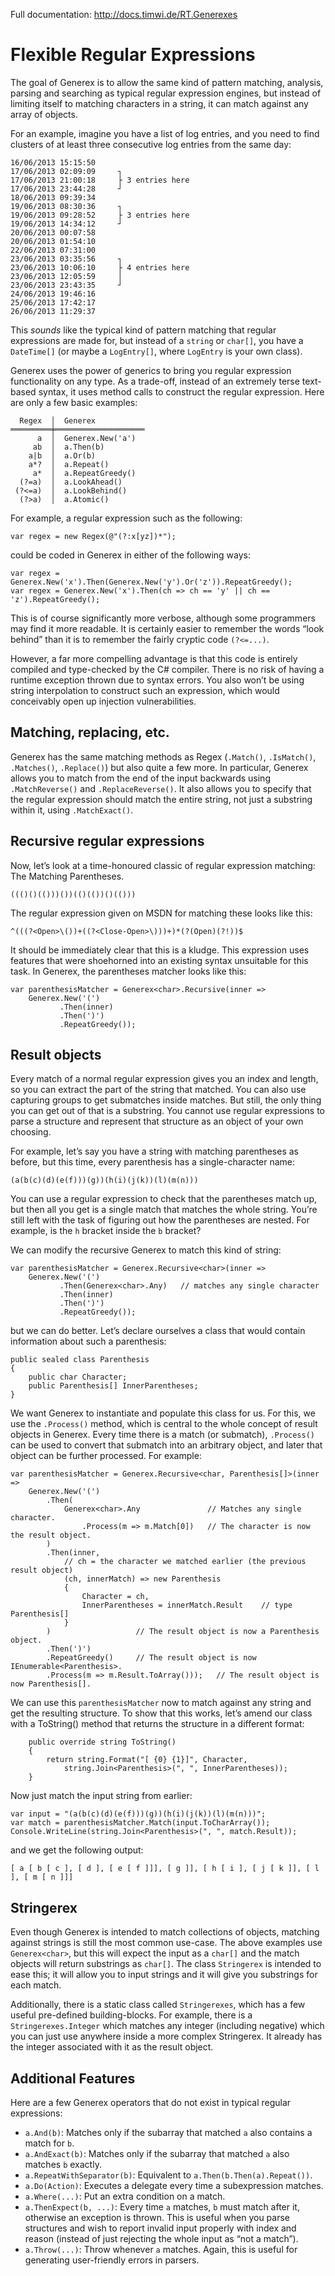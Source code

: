 ﻿Full documentation: http://docs.timwi.de/RT.Generexes

Flexible Regular Expressions
=

The goal of Generex is to allow the same kind of pattern matching, analysis, parsing and searching as typical regular expression engines, but instead of limiting itself to matching characters in a string, it can match against any array of objects.

For an example, imagine you have a list of log entries, and you need to find clusters of at least three consecutive log entries from the same day:

    16/06/2013 15:15:50
    17/06/2013 02:09:09     ┐
    17/06/2013 21:00:18     ├ 3 entries here
    17/06/2013 23:44:28     ┘
    18/06/2013 09:39:34
    19/06/2013 08:30:36     ┐
    19/06/2013 09:28:52     ├ 3 entries here
    19/06/2013 14:34:12     ┘
    20/06/2013 00:07:58
    20/06/2013 01:54:10
    22/06/2013 07:31:00
    23/06/2013 03:35:56     ┐
    23/06/2013 10:06:10     ├ 4 entries here
    23/06/2013 12:05:59     │
    23/06/2013 23:43:35     ┘
    24/06/2013 19:46:16
    25/06/2013 17:42:17
    26/06/2013 11:29:37


This *sounds* like the typical kind of pattern matching that regular expressions are made for, but instead of a `string` or `char[]`, you have a `DateTime[]` (or maybe a `LogEntry[]`, where `LogEntry` is your own class).

Generex uses the power of generics to bring you regular expression functionality on any type. As a trade-off, instead of an extremely terse text-based syntax, it uses method calls to construct the regular expression. Here are only a few basic examples:

      Regex  │  Generex
    ═════════╪════════════════════
          a  │  Generex.New('a')
         ab  │  a.Then(b)
        a|b  │  a.Or(b)
        a*?  │  a.Repeat()
         a*  │  a.RepeatGreedy()
      (?=a)  │  a.LookAhead()
     (?<=a)  │  a.LookBehind()
      (?>a)  │  a.Atomic()

For example, a regular expression such as the following:

    var regex = new Regex(@"(?:x[yz])*");

could be coded in Generex in either of the following ways:

    var regex = Generex.New('x').Then(Generex.New('y').Or('z')).RepeatGreedy();
    var regex = Generex.New('x').Then(ch => ch == 'y' || ch == 'z').RepeatGreedy();

This is of course significantly more verbose, although some programmers may find it more readable. It is certainly easier to remember the words “look behind” than it is to remember the fairly cryptic code `(?<=...)`.

However, a far more compelling advantage is that this code is entirely compiled and type-checked by the C# compiler. There is no risk of having a runtime exception thrown due to syntax errors. You also won’t be using string interpolation to construct such an expression, which would conceivably open up injection vulnerabilities.

Matching, replacing, etc.
-

Generex has the same matching methods as Regex (`.Match()`, `.IsMatch()`, `.Matches()`, `.Replace()`) but also quite a few more. In particular, Generex allows you to match from the end of the input backwards using `.MatchReverse()` and `.ReplaceReverse()`. It also allows you to specify that the regular expression should match the entire string, not just a substring within it, using `.MatchExact()`.

Recursive regular expressions
-

Now, let’s look at a time-honoured classic of regular expression matching: The Matching Parentheses.

    ((()()(()))())(()(())()(()))

The regular expression given on MSDN for matching these looks like this:

    ^(((?<Open>\())+((?<Close-Open>\)))+)*(?(Open)(?!))$

It should be immediately clear that this is a kludge. This expression uses features that were shoehorned into an existing syntax unsuitable for this task. In Generex, the parentheses matcher looks like this:

    var parenthesisMatcher = Generex<char>.Recursive(inner =>
        Generex.New('(')
               .Then(inner)
               .Then(')')
               .RepeatGreedy());

Result objects
-

Every match of a normal regular expression gives you an index and length, so you can extract the part of the string that matched. You can also use capturing groups to get submatches inside matches. But still, the only thing you can get out of that is a substring. You cannot use regular expressions to parse a structure and represent that structure as an object of your own choosing.

For example, let’s say you have a string with matching parentheses as before, but this time, every parenthesis has a single-character name:

    (a(b(c)(d)(e(f)))(g))(h(i)(j(k))(l)(m(n)))

You can use a regular expression to check that the parentheses match up, but then all you get is a single match that matches the whole string. You’re still left with the task of figuring out how the parentheses are nested. For example, is the `h` bracket inside the `b` bracket?

We can modify the recursive Generex to match this kind of string:

    var parenthesisMatcher = Generex.Recursive<char>(inner =>
        Generex.New('(')
               .Then(Generex<char>.Any)   // matches any single character
               .Then(inner)
               .Then(')')
               .RepeatGreedy());

but we can do better. Let’s declare ourselves a class that would contain information about such a parenthesis:

    public sealed class Parenthesis
    {
        public char Character;
        public Parenthesis[] InnerParentheses;
    }

We want Generex to instantiate and populate this class for us. For this, we use the `.Process()` method, which is central to the whole concept of result objects in Generex. Every time there is a match (or submatch), `.Process()` can be used to convert that submatch into an arbitrary object, and later that object can be further processed. For example:

    var parenthesisMatcher = Generex.Recursive<char, Parenthesis[]>(inner =>
        Generex.New('(')
            .Then(
                Generex<char>.Any               // Matches any single character.
                    .Process(m => m.Match[0])   // The character is now the result object.
            )
            .Then(inner,
                // ch = the character we matched earlier (the previous result object)
                (ch, innerMatch) => new Parenthesis
                {
                    Character = ch,
                    InnerParentheses = innerMatch.Result    // type Parenthesis[]
                }                               
            )                   // The result object is now a Parenthesis object.
            .Then(')')
            .RepeatGreedy()     // The result object is now IEnumerable<Parenthesis>.
            .Process(m => m.Result.ToArray()));   // The result object is now Parenthesis[].

We can use this `parenthesisMatcher` now to match against any string and get the resulting structure. To show that this works, let’s amend our class with a ToString() method that returns the structure in a different format:

        public override string ToString()
        {
            return string.Format("[ {0} {1}]", Character,
                string.Join<Parenthesis>(", ", InnerParentheses));
        }

Now just match the input string from earlier:

    var input = "(a(b(c)(d)(e(f)))(g))(h(i)(j(k))(l)(m(n)))";
    var match = parenthesisMatcher.Match(input.ToCharArray());
    Console.WriteLine(string.Join<Parenthesis>(", ", match.Result));

and we get the following output:

    [ a [ b [ c ], [ d ], [ e [ f ]]], [ g ]], [ h [ i ], [ j [ k ]], [ l ], [ m [ n ]]]

Stringerex
-

Even though Generex is intended to match collections of objects, matching against strings is still the most common use-case. The above examples use `Generex<char>`, but this will expect the input as a `char[]` and the match objects will return substrings as `char[]`. The class `Stringerex` is intended to ease this; it will allow you to input strings and it will give you substrings for each match.

Additionally, there is a static class called `Stringerexes`, which has a few useful pre-defined building-blocks. For example, there is a `Stringerexes.Integer` which matches any integer (including negative) which you can just use anywhere inside a more complex Stringerex. It already has the integer associated with it as the result object.

Additional Features
-

Here are a few Generex operators that do not exist in typical regular expressions:

* `a.And(b)`: Matches only if the subarray that matched `a` also contains a match for `b`.
* `a.AndExact(b)`: Matches only if the subarray that matched `a` also matches `b` exactly.
* `a.RepeatWithSeparator(b)`: Equivalent to `a.Then(b.Then(a).Repeat())`.
* `a.Do(Action)`: Executes a delegate every time a subexpression matches.
* `a.Where(...)`: Put an extra condition on a match.
* `a.ThenExpect(b, ...)`: Every time `a` matches, `b` must match after it, otherwise an exception is thrown. This is useful when you parse structures and wish to report invalid input properly with index and reason (instead of just rejecting the whole input as “not a match”).
* `a.Throw(...)`: Throw whenever `a` matches. Again, this is useful for generating user-friendly errors in parsers.
